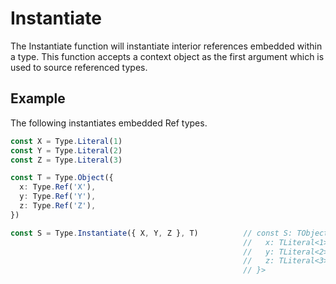 # Instantiate

The Instantiate function will instantiate interior references embedded within a type. This function accepts a context object as the first argument which is used to source referenced types.

## Example

The following instantiates embedded Ref types.

```typescript
const X = Type.Literal(1)
const Y = Type.Literal(2)
const Z = Type.Literal(3)

const T = Type.Object({
  x: Type.Ref('X'),
  y: Type.Ref('Y'),
  z: Type.Ref('Z'),
})

const S = Type.Instantiate({ X, Y, Z }, T)          // const S: TObject<{
                                                    //   x: TLiteral<1>,
                                                    //   y: TLiteral<2>,
                                                    //   z: TLiteral<3>
                                                    // }>
```